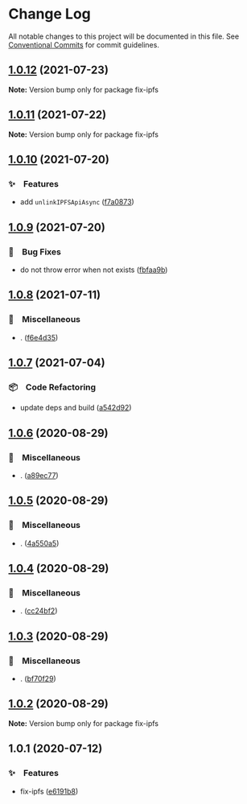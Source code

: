 # Change Log

All notable changes to this project will be documented in this file.
See [Conventional Commits](https://conventionalcommits.org) for commit guidelines.

## [1.0.12](https://github.com/bluelovers/ws-ipfs/compare/fix-ipfs@1.0.11...fix-ipfs@1.0.12) (2021-07-23)

**Note:** Version bump only for package fix-ipfs





## [1.0.11](https://github.com/bluelovers/ws-ipfs/compare/fix-ipfs@1.0.10...fix-ipfs@1.0.11) (2021-07-22)

**Note:** Version bump only for package fix-ipfs





## [1.0.10](https://github.com/bluelovers/ws-ipfs/compare/fix-ipfs@1.0.9...fix-ipfs@1.0.10) (2021-07-20)


### ✨　Features

* add `unlinkIPFSApiAsync` ([f7a0873](https://github.com/bluelovers/ws-ipfs/commit/f7a08730e35b4de991a8bda2326452966b30e085))





## [1.0.9](https://github.com/bluelovers/ws-ipfs/compare/fix-ipfs@1.0.8...fix-ipfs@1.0.9) (2021-07-20)


### 🐛　Bug Fixes

* do not throw error when not exists ([fbfaa9b](https://github.com/bluelovers/ws-ipfs/commit/fbfaa9bdf91723e06446eb32ecfc3e91e6e42712))





## [1.0.8](https://github.com/bluelovers/ws-ipfs/compare/fix-ipfs@1.0.7...fix-ipfs@1.0.8) (2021-07-11)


### 🔖　Miscellaneous

* . ([f6e4d35](https://github.com/bluelovers/ws-ipfs/commit/f6e4d357a7c796c00ea915038c4b4fdb7270e9dc))





## [1.0.7](https://github.com/bluelovers/ws-ipfs/compare/fix-ipfs@1.0.6...fix-ipfs@1.0.7) (2021-07-04)


### 📦　Code Refactoring

* update deps and build ([a542d92](https://github.com/bluelovers/ws-ipfs/commit/a542d92420faef55f6879fedc07d563f21db03a7))





## [1.0.6](https://github.com/bluelovers/ws-ipfs/compare/fix-ipfs@1.0.5...fix-ipfs@1.0.6) (2020-08-29)


### 🔖　Miscellaneous

* . ([a89ec77](https://github.com/bluelovers/ws-ipfs/commit/a89ec77c79a26768acfede82c769a6a792eee25b))





## [1.0.5](https://github.com/bluelovers/ws-ipfs/compare/fix-ipfs@1.0.4...fix-ipfs@1.0.5) (2020-08-29)


### 🔖　Miscellaneous

* . ([4a550a5](https://github.com/bluelovers/ws-ipfs/commit/4a550a55ccd04d245d5935914d091a879986a8f2))





## [1.0.4](https://github.com/bluelovers/ws-ipfs/compare/fix-ipfs@1.0.3...fix-ipfs@1.0.4) (2020-08-29)


### 🔖　Miscellaneous

* . ([cc24bf2](https://github.com/bluelovers/ws-ipfs/commit/cc24bf22e5f25f217df7c54b8671a476e5da575d))





## [1.0.3](https://github.com/bluelovers/ws-ipfs/compare/fix-ipfs@1.0.2...fix-ipfs@1.0.3) (2020-08-29)


### 🔖　Miscellaneous

* . ([bf70f29](https://github.com/bluelovers/ws-ipfs/commit/bf70f298426c11645d5343255656fa72e0cae844))





## [1.0.2](https://github.com/bluelovers/ws-ipfs/compare/fix-ipfs@1.0.1...fix-ipfs@1.0.2) (2020-08-29)

**Note:** Version bump only for package fix-ipfs





## 1.0.1 (2020-07-12)


### ✨　Features

* fix-ipfs ([e6191b8](https://github.com/bluelovers/ws-ipfs/commit/e6191b8fd8db6d07fd58d0f8d662a27fc4200ec3))
